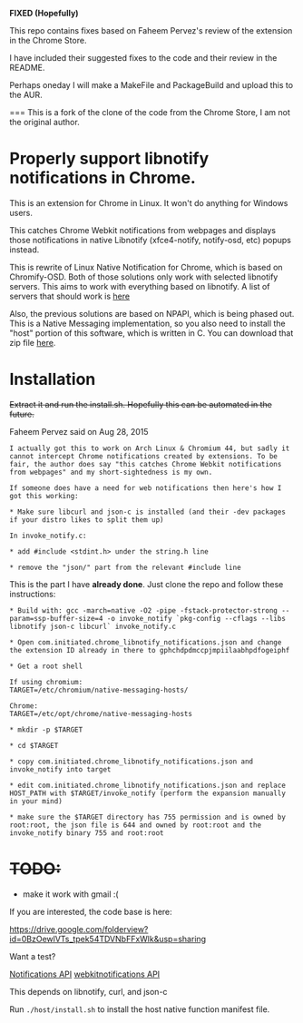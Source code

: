 **FIXED (Hopefully)**

This repo contains fixes based on Faheem Pervez's review of the extension in the Chrome Store.

I have included their suggested fixes to the code and their review in the README.

Perhaps oneday I will make a MakeFile and PackageBuild and upload this to the AUR.

===
This is a fork of the clone of the code from the Chrome Store, I am not the original author.

Properly support libnotify notifications in Chrome.
===
This is an extension for Chrome in Linux.  It won't do anything for Windows users.

This catches Chrome Webkit notifications from webpages and displays those notifications in native Libnotify (xfce4-notify, notify-osd, etc) popups instead.

This is rewrite of Linux Native Notification for Chrome, which is based on Chromify-OSD.  Both of those solutions only work with selected libnotify servers.  This aims to work with everything based on libnotify.  A list of servers that should work is [here](https://wiki.archlinux.org/index.php/Desktop_notifications)

Also, the previous solutions are based on NPAPI, which is being phased out.  This is a Native Messaging implementation, so you also need to install the "host" portion of this software, which is written in C.  You can download that zip file [here](https://drive.google.com/file/d/0BzOewlVTs_tpdTNFckZKeG5HRE0/edit?usp=sharing).

Installation
===
~~Extract it and run the install.sh.  Hopefully this can be automated in the future.~~

Faheem Pervez said on Aug 28, 2015
```
I actually got this to work on Arch Linux & Chromium 44, but sadly it cannot intercept Chrome notifications created by extensions. To be fair, the author does say "this catches Chrome Webkit notifications from webpages" and my short-sightedness is my own.

If someone does have a need for web notifications then here's how I got this working:

* Make sure libcurl and json-c is installed (and their -dev packages if your distro likes to split them up)

In invoke_notify.c:

* add #include <stdint.h> under the string.h line

* remove the "json/" part from the relevant #include line
```
This is the part I have **already done**. Just clone the repo and follow these instructions:
```
* Build with: gcc -march=native -O2 -pipe -fstack-protector-strong --param=ssp-buffer-size=4 -o invoke_notify `pkg-config --cflags --libs libnotify json-c libcurl` invoke_notify.c

* Open com.initiated.chrome_libnotify_notifications.json and change the extension ID already in there to gphchdpdmccpjmpiilaabhpdfogeiphf

* Get a root shell

If using chromium:
TARGET=/etc/chromium/native-messaging-hosts/

Chrome:
TARGET=/etc/opt/chrome/native-messaging-hosts

* mkdir -p $TARGET

* cd $TARGET

* copy com.initiated.chrome_libnotify_notifications.json and invoke_notify into target

* edit com.initiated.chrome_libnotify_notifications.json and replace HOST_PATH with $TARGET/invoke_notify (perform the expansion manually in your mind)

* make sure the $TARGET directory has 755 permission and is owned by root:root, the json file is 644 and owned by root:root and the invoke_notify binary 755 and root:root
```

~~TODO:~~
===
- make it work with gmail :(

If you are interested, the code base is here:

https://drive.google.com/folderview?id=0BzOewlVTs_tpek54TDVNbFFxWlk&usp=sharing

Want a test?

[Notifications API](http://jsfiddle.net/yoshi6jp/Umc9A/)
[webkitnotifications API](http://0xfe.muthanna.com/notifyme.html)

This depends on libnotify, curl, and json-c

Run `./host/install.sh` to install the host native function manifest file.
